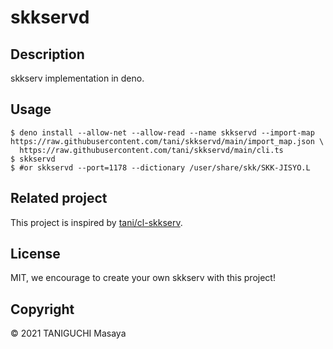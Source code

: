 # skkservd

## Description

skkserv implementation in deno.

## Usage

```
$ deno install --allow-net --allow-read --name skkservd --import-map https://raw.githubusercontent.com/tani/skkservd/main/import_map.json \
  https://raw.githubusercontent.com/tani/skkservd/main/cli.ts 
$ skkservd
$ #or skkservd --port=1178 --dictionary /user/share/skk/SKK-JISYO.L
```

## Related project

This project is inspired by
[tani/cl-skkserv](https://github.com/tani/cl-skkserv).

## License

MIT, we encourage to create your own skkserv with this project!

## Copyright

&copy; 2021 TANIGUCHI Masaya
